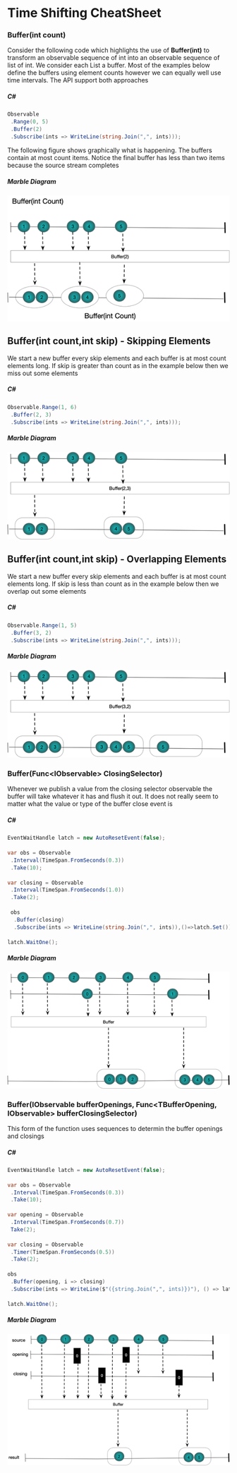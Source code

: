 ﻿# Time Shifting CheatSheet
### Buffer(int count)
Consider the following code which highlights the use of **Buffer(int)** to transform an observable sequence of int into an observable sequence of list of int. We consider each List<int> a buffer. Most of the examples below define the buffers using element counts however we can equally well use time intervals. The API support both approaches

##### C#
```csharp
Observable
 .Range(0, 5)
 .Buffer(2)
 .Subscribe(ints => WriteLine(string.Join(",", ints)));
```
The following figure shows graphically what is happening. The buffers contain at most count items. Notice the final buffer has less than two items because the source stream completes
##### Marble Diagram
![Buffer(Int)](Resources/Buffer(int).png)


## Buffer(int count,int skip) - Skipping Elements
We start a new buffer every skip elements and each buffer is at most count elements long. If skip is greater than count as in the example below then we miss out some elements 

##### C#
```csharp           
Observable.Range(1, 6)
 .Buffer(2, 3)
 .Subscribe(ints => WriteLine(string.Join(",", ints)));
```
##### Marble Diagram
![Buffer(Int,Int)](Resources/Buffer(int,int).png)

## Buffer(int count,int skip) - Overlapping Elements
We start a new buffer every skip elements and each buffer is at most count elements long. If skip is less than count as in the example below then we overlap out some elements 

##### C#
```csharp           
Observable.Range(1, 5)
 .Buffer(3, 2)
 .Subscribe(ints => WriteLine(string.Join(",", ints)));
```
##### Marble Diagram
![Buffer(Int,Int)Overlap](Resources/Buffer(int,int)Overlap.png)


### Buffer(Func<IObservable<TClosingSelector>> ClosingSelector)
Whenever we publish a value from the closing selector observable the buffer will take whatever it has and flush it out. It does not really seem to matter what the value or type of the buffer close event is

##### C#
```csharp
EventWaitHandle latch = new AutoResetEvent(false);

var obs = Observable
 .Interval(TimeSpan.FromSeconds(0.3))
 .Take(10);

var closing = Observable
 .Interval(TimeSpan.FromSeconds(1.0))
 .Take(2);

 obs
  .Buffer(closing)
  .Subscribe(ints => WriteLine(string.Join(",", ints)),()=>latch.Set());

latch.WaitOne();
```
##### Marble Diagram
![Buffer(Func Observable)](Resources/Buffer(FuncObservable).png)

### Buffer(IObservable<TBufferOpening> bufferOpenings, Func<TBufferOpening, IObservable<TBufferClosing>> bufferClosingSelector)
This form of the function uses sequences to determin the buffer openings and closings
##### C#
```csharp
EventWaitHandle latch = new AutoResetEvent(false);

var obs = Observable
 .Interval(TimeSpan.FromSeconds(0.3))
 .Take(10);

var opening = Observable
 .Interval(TimeSpan.FromSeconds(0.7))
 Take(2);

var closing = Observable
 .Timer(TimeSpan.FromSeconds(0.5))
 .Take(2);

obs
 .Buffer(opening, i => closing)
 .Subscribe(ints => WriteLine($"({string.Join(",", ints)})"), () => latch.Set());

latch.WaitOne();
```
##### Marble Diagram
![B Uffer Open Close](Resources/BUfferOpenClose.png)








